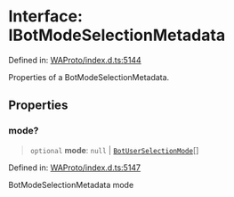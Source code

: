 # Interface: IBotModeSelectionMetadata

Defined in: [WAProto/index.d.ts:5144](https://github.com/Fokusdotid/bail/blob/fcd0cec6f26de1fb545eb2e03fa5c63fbad99d3d/WAProto/index.d.ts#L5144)

Properties of a BotModeSelectionMetadata.

## Properties

### mode?

> `optional` **mode**: `null` \| [`BotUserSelectionMode`](../namespaces/BotModeSelectionMetadata/enumerations/BotUserSelectionMode.md)[]

Defined in: [WAProto/index.d.ts:5147](https://github.com/Fokusdotid/bail/blob/fcd0cec6f26de1fb545eb2e03fa5c63fbad99d3d/WAProto/index.d.ts#L5147)

BotModeSelectionMetadata mode
